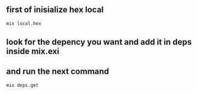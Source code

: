 ## first of inisialize hex local
```sh
mix local.hex
```

## look for the depency you want and add it in deps inside mix.exi

## and run the next command

```sh
mix deps.get
```